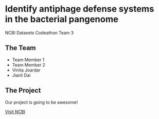 # Identify antiphage defense systems in the bacterial pangenome
NCBI Datasets Codeathon Team 3

## The Team
- Team Member 1
- Team Member 2
- Vinita Joardar
- Jianli Dai
## The Project

Our project is going to be awesome!

[Visit NCBI](https://www.ncbi.nlm.nih.gov)
